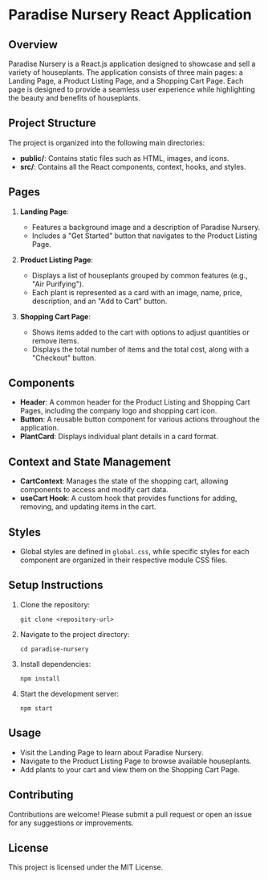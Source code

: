 # Paradise Nursery React Application

## Overview
Paradise Nursery is a React.js application designed to showcase and sell a variety of houseplants. The application consists of three main pages: a Landing Page, a Product Listing Page, and a Shopping Cart Page. Each page is designed to provide a seamless user experience while highlighting the beauty and benefits of houseplants.

## Project Structure
The project is organized into the following main directories:

- **public/**: Contains static files such as HTML, images, and icons.
- **src/**: Contains all the React components, context, hooks, and styles.

## Pages
1. **Landing Page**: 
   - Features a background image and a description of Paradise Nursery.
   - Includes a "Get Started" button that navigates to the Product Listing Page.

2. **Product Listing Page**: 
   - Displays a list of houseplants grouped by common features (e.g., "Air Purifying").
   - Each plant is represented as a card with an image, name, price, description, and an "Add to Cart" button.

3. **Shopping Cart Page**: 
   - Shows items added to the cart with options to adjust quantities or remove items.
   - Displays the total number of items and the total cost, along with a "Checkout" button.

## Components
- **Header**: A common header for the Product Listing and Shopping Cart Pages, including the company logo and shopping cart icon.
- **Button**: A reusable button component for various actions throughout the application.
- **PlantCard**: Displays individual plant details in a card format.

## Context and State Management
- **CartContext**: Manages the state of the shopping cart, allowing components to access and modify cart data.
- **useCart Hook**: A custom hook that provides functions for adding, removing, and updating items in the cart.

## Styles
- Global styles are defined in `global.css`, while specific styles for each component are organized in their respective module CSS files.

## Setup Instructions
1. Clone the repository:
   ```
   git clone <repository-url>
   ```
2. Navigate to the project directory:
   ```
   cd paradise-nursery
   ```
3. Install dependencies:
   ```
   npm install
   ```
4. Start the development server:
   ```
   npm start
   ```

## Usage
- Visit the Landing Page to learn about Paradise Nursery.
- Navigate to the Product Listing Page to browse available houseplants.
- Add plants to your cart and view them on the Shopping Cart Page.

## Contributing
Contributions are welcome! Please submit a pull request or open an issue for any suggestions or improvements.

## License
This project is licensed under the MIT License.